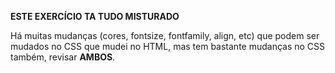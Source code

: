 **ESTE EXERCÍCIO TA TUDO MISTURADO**

Há muitas mudanças (cores, fontsize, fontfamily, align, etc) que podem ser mudados  no CSS que mudei no HTML, mas tem bastante mudanças no CSS também, revisar **AMBOS**.

